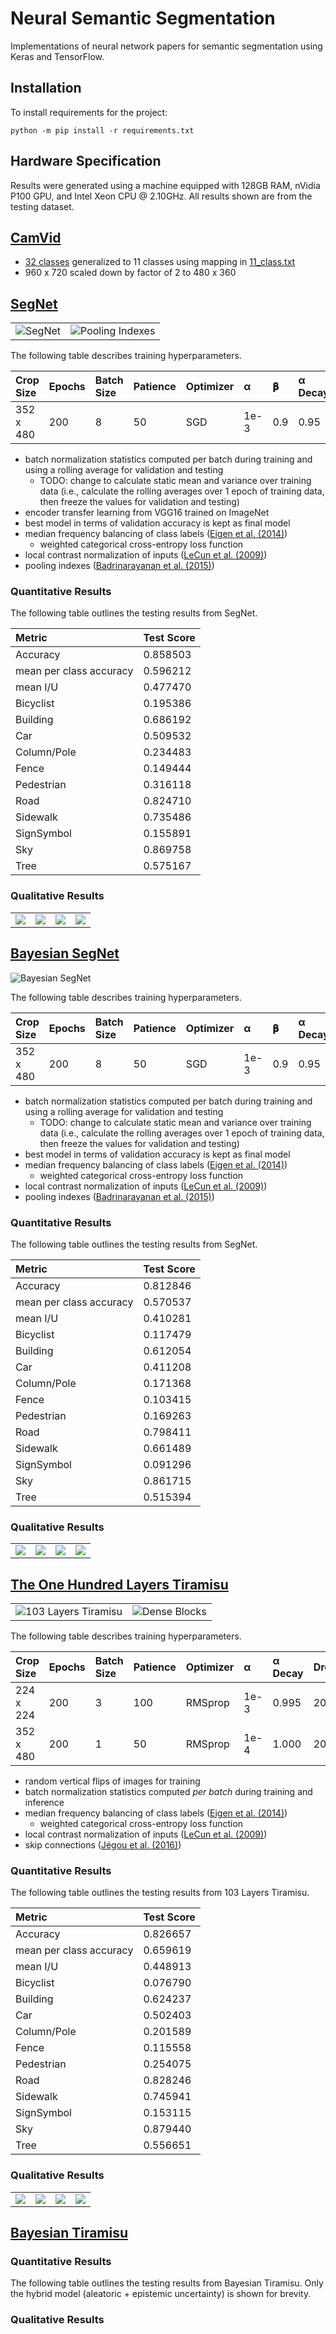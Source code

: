# Neural Semantic Segmentation

Implementations of neural network papers for semantic segmentation using Keras
and TensorFlow.

## Installation

To install requirements for the project:

```shell
python -m pip install -r requirements.txt
```

## Hardware Specification

Results were generated using a machine equipped with  128GB RAM, nVidia P100
GPU, and Intel Xeon CPU @ 2.10GHz. All results shown are from the testing
dataset.

## [CamVid][]

-   [32 classes][32-class] generalized to 11 classes using mapping in [11_class.txt](11_class.txt)
-   960 x 720 scaled down by factor of 2 to 480 x 360

[CamVid]: http://mi.eng.cam.ac.uk/research/projects/VideoRec/CamVid/
[32-class]: http://mi.eng.cam.ac.uk/research/projects/VideoRec/CamVid/#ClassLabels

## [SegNet][Badrinarayanan et al. (2015)]

<table>
  <tr>
    <td>
      <img alt="SegNet" src="https://user-images.githubusercontent.com/2184469/45845186-1118b080-bcea-11e8-967f-d1d0b9d93bb8.png" />
    </td>
    <td>
      <img alt="Pooling Indexes" src="https://user-images.githubusercontent.com/2184469/45845185-1118b080-bcea-11e8-8fb3-82ebb3f15ea6.png" />
    </td>
  </tr>
</table>

The following table describes training hyperparameters.

| Crop Size | Epochs | Batch Size | Patience | Optimizer | α    | 𝛃    | α Decay |
|:----------|:-------|:-----------|:---------|:----------|:-----|:-----|:--------|
| 352 x 480 | 200    | 8          | 50       | SGD       | 1e-3 | 0.9  | 0.95    |

-   batch normalization statistics computed per batch during training and
    using a rolling average for validation and testing
    -   TODO: change to calculate static mean and variance over training data
        (i.e., calculate the rolling averages over 1 epoch of training data,
        then freeze the values for validation and testing)
-   encoder transfer learning from VGG16 trained on ImageNet
-   best model in terms of validation accuracy is kept as final model
-   median frequency balancing of class labels ([Eigen et al. (2014)][])
    -   weighted categorical cross-entropy loss function
-   local contrast normalization of inputs ([LeCun et al. (2009)][])
-   pooling indexes ([Badrinarayanan et al. (2015)][])

### Quantitative Results

The following table outlines the testing results from SegNet.

| Metric                  | Test Score |
|:------------------------|:-----------|
| Accuracy                | 0.858503
| mean per class accuracy | 0.596212
| mean I/U                | 0.477470
| Bicyclist               | 0.195386
| Building                | 0.686192
| Car                     | 0.509532
| Column/Pole             | 0.234483
| Fence                   | 0.149444
| Pedestrian              | 0.316118
| Road                    | 0.824710
| Sidewalk                | 0.735486
| SignSymbol              | 0.155891
| Sky                     | 0.869758
| Tree                    | 0.575167

### Qualitative Results

<table>
  <tr>
    <td>
      <img src="https://user-images.githubusercontent.com/2184469/46000452-3ac93300-c06e-11e8-93b3-b8321abdf8a7.png" />
    </td>
    <td>
      <img src="https://user-images.githubusercontent.com/2184469/46000453-3ac93300-c06e-11e8-8d52-13d9bec343e7.png" />
    </td>
    <td>
      <img src="https://user-images.githubusercontent.com/2184469/46000454-3ac93300-c06e-11e8-8141-6d81ca0d1dcb.png" />
    </td>
    <td>
      <img src="https://user-images.githubusercontent.com/2184469/46000455-3ac93300-c06e-11e8-85e0-d43f488e0de4.png" />
    </td>
  </tr>
</table>



## [Bayesian SegNet][Kendall et al. (2015)]

![Bayesian SegNet](https://user-images.githubusercontent.com/2184469/45915765-7bcc0800-be20-11e8-87cf-4d778b1b3837.png)

The following table describes training hyperparameters.

| Crop Size | Epochs | Batch Size | Patience | Optimizer | α    | 𝛃    | α Decay | Dropout | Samples |
|:----------|:-------|:-----------|:---------|:----------|:-----|:-----|:--------|:--------|:--------|
| 352 x 480 | 200    | 8          | 50       | SGD       | 1e-3 | 0.9  | 0.95    | 50%     | 40      |

-   batch normalization statistics computed per batch during training and
    using a rolling average for validation and testing
    -   TODO: change to calculate static mean and variance over training data
        (i.e., calculate the rolling averages over 1 epoch of training data,
        then freeze the values for validation and testing)
-   best model in terms of validation accuracy is kept as final model
-   median frequency balancing of class labels ([Eigen et al. (2014)][])
    -   weighted categorical cross-entropy loss function
-   local contrast normalization of inputs ([LeCun et al. (2009)][])
-   pooling indexes ([Badrinarayanan et al. (2015)][])

### Quantitative Results

The following table outlines the testing results from SegNet.

| Metric                  | Test Score |
|:------------------------|:-----------|
| Accuracy                | 0.812846
| mean per class accuracy | 0.570537
| mean I/U                | 0.410281
| Bicyclist               | 0.117479
| Building                | 0.612054
| Car                     | 0.411208
| Column/Pole             | 0.171368
| Fence                   | 0.103415
| Pedestrian              | 0.169263
| Road                    | 0.798411
| Sidewalk                | 0.661489
| SignSymbol              | 0.091296
| Sky                     | 0.861715
| Tree                    | 0.515394

### Qualitative Results

<table>
  <tr>
    <td>
      <img src="https://user-images.githubusercontent.com/2184469/46000464-43216e00-c06e-11e8-83bb-1d52000a6aaf.png" />
    </td>
    <td>
      <img src="https://user-images.githubusercontent.com/2184469/46000465-43216e00-c06e-11e8-8365-332d7a464e30.png" />
    </td>
    <td>
      <img src="https://user-images.githubusercontent.com/2184469/46000466-43216e00-c06e-11e8-80be-1188a5c7d53b.png" />
    </td>
    <td>
      <img src="https://user-images.githubusercontent.com/2184469/46000467-43ba0480-c06e-11e8-94b0-2920f15e7643.png" />
    </td>
  </tr>
</table>



## [The One Hundred Layers Tiramisu][Jégou et al. (2016)]

<table>
  <tr>
    <td>
        <img alt="103 Layers Tiramisu" src="https://user-images.githubusercontent.com/2184469/45852685-a88bfc80-bd06-11e8-9ea1-9044144b1442.png">
    </td>
    <td>
        <img alt="Dense Blocks" src="https://user-images.githubusercontent.com/2184469/45852691-aa55c000-bd06-11e8-865b-b852485b40af.png">
    </td>
  </tr>
</table>

The following table describes training hyperparameters.

| Crop Size | Epochs | Batch Size | Patience | Optimizer | α    | α Decay | Dropout |
|:----------|:-------|:-----------|:---------|:----------|:-----|:--------|:--------|
| 224 x 224 | 200    | 3          | 100      | RMSprop   | 1e-3 | 0.995   | 20%     |
| 352 x 480 | 200    | 1          | 50       | RMSprop   | 1e-4 | 1.000   | 20%     |

-   random vertical flips of images for training
-   batch normalization statistics computed _per batch_ during training and
    inference
-   median frequency balancing of class labels ([Eigen et al. (2014)][])
    -   weighted categorical cross-entropy loss function
-   local contrast normalization of inputs ([LeCun et al. (2009)][])
-   skip connections ([Jégou et al. (2016)][])

### Quantitative Results

The following table outlines the testing results from 103 Layers Tiramisu.

| Metric                  | Test Score |
|:------------------------|:-----------|
| Accuracy                | 0.826657
| mean per class accuracy | 0.659619
| mean I/U                | 0.448913
| Bicyclist               | 0.076790
| Building                | 0.624237
| Car                     | 0.502403
| Column/Pole             | 0.201589
| Fence                   | 0.115558
| Pedestrian              | 0.254075
| Road                    | 0.828246
| Sidewalk                | 0.745941
| SignSymbol              | 0.153115
| Sky                     | 0.879440
| Tree                    | 0.556651

### Qualitative Results

<table>
  <tr>
    <td>
      <img src="https://user-images.githubusercontent.com/2184469/46000488-52082080-c06e-11e8-9787-d35d1dec990a.png" />
    </td>
    <td>
      <img src="https://user-images.githubusercontent.com/2184469/46000489-52a0b700-c06e-11e8-8d5b-2f33aa1995a6.png" />
    </td>
    <td>
      <img src="https://user-images.githubusercontent.com/2184469/46000490-52a0b700-c06e-11e8-89dc-45e93cd6cbcf.png" />
    </td>
    <td>
      <img src="https://user-images.githubusercontent.com/2184469/46000492-52a0b700-c06e-11e8-937e-95d4cb53b3ff.png" />
    </td>
  </tr>
</table>



## [Bayesian Tiramisu][Kendall et al. (2017)]

### Quantitative Results

The following table outlines the testing results from Bayesian Tiramisu. Only
the hybrid model (aleatoric + epistemic uncertainty) is shown for brevity.

### Qualitative Results


<!-- References -->

[LeCun et al. (2009)]: http://yann.lecun.com/exdb/publis/pdf/jarrett-iccv-09.pdf
[Eigen et al. (2014)]: https://arxiv.org/abs/1411.4734
[Badrinarayanan et al. (2015)]: https://arxiv.org/pdf/1511.00561.pdf
[Kendall et al. (2015)]: https://arxiv.org/abs/1511.02680
[Jégou et al. (2016)]: https://arxiv.org/abs/1611.09326
[Kendall et al. (2017)]: http://papers.nips.cc/paper/7141-what-uncertainties-do-we-need-in-bayesian-deep-learning-for-computer-vision
